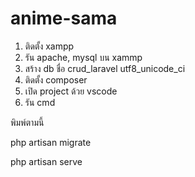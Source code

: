 # anime-sama
 
1. ติดตั้ง xampp
2. รัน apache, mysql บน xammp
3. สร้าง db ชื่อ crud_laravel utf8_unicode_ci
4. ติดตั้ง composer
5. เปิด project ด้วย vscode
6. รัน cmd

พิมพ์ตามนี้

php artisan migrate

php artisan serve
